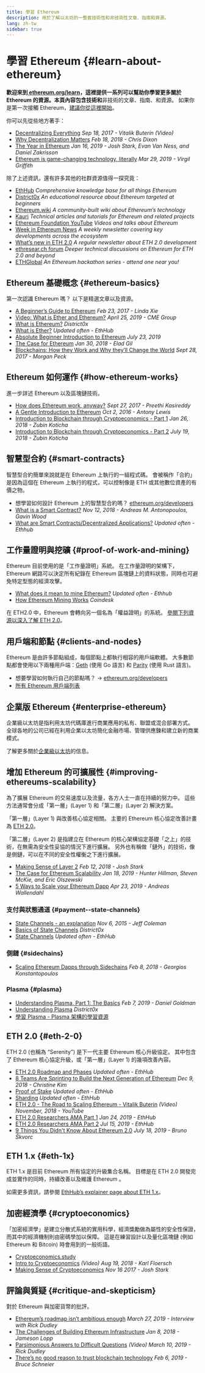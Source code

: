 ```yaml
---
title: 學習 Ethereum
description: 用於了解以太坊的一整套技術性和非技術性文章、指南和資源。
lang: zh-tw
sidebar: true
---
```


# 學習 Ethereum {#learn-about-ethereum}

**歡迎來到[ ethereum.org/learn](/zh-tw/learn/)，這裡提供一系列可以幫助你學習更多關於 Ethereum 的資源。**本頁內容包含技術**和**非技術的文章、指南、和資源。 如果你是第一次接觸 Ethereum，[建議你從這裡開始](/zh-tw/what-is-ethereum/)。

你可以先從些地方著手：

- [Decentralizing Everything](https://www.youtube.com/watch?v=WSN5BaCzsbo&feature=youtu.be) _Sep 18, 2017 - Vitalik Buterin (Video)_
- [Why Decentralization Matters](https://medium.com/s/story/why-decentralization-matters-5e3f79f7638e) _Feb 18, 2018 - Chris Dixon_
- [The Year in Ethereum](https://medium.com/@jjmstark/the-year-in-ethereum-87a17d6f8276) _Jan 16, 2019 - Josh Stark, Evan Van Ness, and Daniel Zakrisson_
- [Ethereum is game-changing technology, literally](https://medium.com/@virgilgr/ethereum-is-game-changing-technology-literally-d67e01a01cf8) _Mar 29, 2019 - Virgil Griffith_

除了上述資訊，還有許多其他的社群資源值得一探究竟：

- [EthHub](https://docs.ethhub.io) _Comprehensive knowledge base for all things Ethereum_
- [District0x](https://education.district0x.io/general-topics/understanding-ethereum/) _An educational resource about Ethereum targeted at beginners_
- [Ethereum.wiki](https://ethereum.wiki) _A community-built wiki about Ethereum’s technology_
- [Kauri](https://kauri.io) _Technical articles and tutorials for Ethereum and related projects_
- [Ethereum Foundation YouTube](https://www.youtube.com/channel/UCNOfzGXD_C9YMYmnefmPH0g) _Videos and talks about Ethereum_
- [Week in Ethereum News](https://weekinethereumnews.com/) _A weekly newsletter covering key developments across the ecosystem_
- [What’s new in ETH 2.0](https://notes.ethereum.org/c/Sk8Zs--CQ) _A regular newsletter about ETH 2.0 development_
- [ethresear.ch forum](https://ethresear.ch/) _Deeper technical discussions on Ethereum for ETH 2.0 and beyond_
- [ETHGlobal](https://ethglobal.co) _An Ethereum hackathon series - attend one near you!_

## Ethereum 基礎概念 {#ethereum-basics}

第一次認識 Ethereum 嗎？ 以下是精選文章以及資源。

- [A Beginner’s Guide to Ethereum](https://blog.coinbase.com/a-beginners-guide-to-ethereum-46dd486ceecf) _Feb 23, 2017 - Linda Xie_
- [Video: What is Ether and Ethereum?](https://www.youtube.com/watch?v=fjnovGRQrRE) _April 25, 2019 - CME Group_
- [What is Ethereum?](https://education.district0x.io/general-topics/understanding-ethereum/what-is-ethereum/) _District0x_
- [What is Ether?](https://docs.ethhub.io/ethereum-basics/what-is-ether/) _Updated often - EthHub_
- [Absolute Beginner Introduction to Ethereum](https://www.mewtopia.com/absolute-beginners-guide/) _July 23, 2019_
- [The Case for Ethereum](http://blog.eladgil.com/2018/01/the-case-for-ethereum.html) _Jan 30, 2018 - Elad Gil_
- [Blockchains: How they Work and Why they’ll Change the World](https://spectrum.ieee.org/computing/networks/blockchains-how-they-work-and-why-theyll-change-the-world) _Sept 28, 2017 - Morgan Peck_

## Ethereum 如何運作 {#how-ethereum-works}

進一步詳述 Ethereum 以及區塊鏈技術。

- [How does Ethereum work, anyway?](https://medium.com/@preethikasireddy/how-does-ethereum-work-anyway-22d1df506369) _Sept 27, 2017 - Preethi Kasireddy_
- [A Gentle Introduction to Ethereum](https://bitsonblocks.net/2016/10/02/gentle-introduction-ethereum/) _Oct 2, 2016 - Antony Lewis_
- [Introduction to Blockchain through Cryptoeconomics - Part 1](https://medium.com/blockchain-at-berkeley/introduction-to-blockchain-through-cryptoeconomics-part-1-bitcoin-369f245067f9) _Jan 26, 2018 - Zubin Koticha_
- [Introduction to Blockchain through Cryptoeconomics - Part 2](https://medium.com/mechanism-labs/introduction-to-bitcoin-through-cryptoeconomics-part-2-proof-of-work-and-nakamoto-consensus-1252f6a6c012) _July 19, 2018 - Zubin Koticha_

## 智慧型合約 {#smart-contracts}

智慧型合約簡單來說就是在 Ethereum 上執行的一組程式碼。 會被稱作「合約」是因為這個在 Ethereum 上執行的程式，可以控制像是 ETH 或其他數位資產的有價之物。

- 想學習如何設計 Ethereum 上的智慧型合約嗎？ [ethereum.org/developers](/zh-tw/developers/)
- [What is a Smart Contract?](https://github.com/ethereumbook/ethereumbook/blob/develop/07smart-contracts-solidity.asciidoc#what-is-a-smart-contract) _Nov 12, 2018 - Andreas M. Antonopoulos, Gavin Wood_
- [What are Smart Contracts/Decentralized Applications?](https://docs.ethhub.io/ethereum-basics/what-is-ethereum/#what-are-smart-contracts-and-decentralized-applications) _Updated often - Ethhub_

## 工作量證明與挖礦 {#proof-of-work-and-mining}

Ethereum 目前使用的是「工作量證明」系統。 在工作量證明的架構下，Ethereum 網路可以決定所有紀錄在 Ethereum 區塊鏈上的資料狀態，同時也可避免特定型態的經濟攻擊。

- [What does it mean to mine Ethereum?](https://docs.ethhub.io/using-ethereum/mining/) _Updated often - Ethhub_
- [How Ethereum Mining Works](https://www.coindesk.com/information/ethereum-mining-works) _Coindesk_

在 ETH2.0 中，Ethereum 會轉向另一個名為「權益證明」的系統。 [參閱下列資源以深入了解 ETH 2.0](./#eth-2-0)。

## 用戶端和節點 {#clients-and-nodes}

Ethereum 是由許多節點組成，每個節點上都執行相容的用戶端軟體。 大多數節點都會使用以下兩種用戶端：[Geth](https://geth.ethereum.org/) (使用 Go 語言) 和 [Parity](https://www.parity.io/ethereum/) (使用 Rust 語言)。

- 想要學習如何執行自己的節點嗎？ → [ethereum.org/developers](/zh-tw/developers/#clients-running-your-own-node/)
- [所有 Ethereum 用戶端列表](https://github.com/ConsenSys/ethereum-developer-tools-list#ethereum-clients)

## 企業版 Ethereum {#enterprise-ethereum}

企業級以太坊是指利用太坊代碼庫進行商業應用的私有、聯盟或混合部署方式。 全球各地的公司已經在利用企業以太坊簡化金融市場、管理供應鍊和建立新的商業模式。

了解更多關於[企業級以太坊](/zh-tw/enterprise/)的信息。

## 增加 Ethereum 的可擴展性 {#improving-ethereums-scalability}

為了擴展 Ethereum 的交易速度以及流量，各方人士一直在持續的努力中。 這些方法通常會分成「第一層」(Layer 1) 和「第二層」(Layer 2) 解決方案。

「第一層」(Layer 1) 與改善核心協定相關。 主要的 Ethereum 核心協定改善計畫為 [ETH 2.0](./#eth-2-0)。

「第二層」(Layer 2) 是指建立在 Ethereum 的核心架構協定基礎「之上」的技術，在無需為安全性妥協的情況下進行擴展。 另外也有稱做「鏈外」的技術，像是側鏈，可以在不同的安全性權衡之下進行擴展。

- [Making Sense of Layer 2](https://medium.com/l4-media/making-sense-of-ethereums-layer-2-scaling-solutions-state-channels-plasma-and-truebit-22cb40dcc2f4) _Feb 12, 2018 - Josh Stark_
- [The Case for Ethereum Scalability](https://medium.com/connext/the-case-for-ethereum-scalability-d2a8035f880f) _Jan 18, 2019 - Hunter Hillman, Steven McKie, and Eric Olszewski_
- [5 Ways to Scale your Ethereum Dapp](https://kauri.io/article/7ccaaa2fe7f344d5bf53807cb5c01530) _Apr 23, 2019 - Andreas Wallendahl_

### 支付與狀態通道 {#payment--state-channels}

- [State Channels - an explanation](https://www.jeffcoleman.ca/state-channels/) _Nov 6, 2015 - Jeff Coleman_
- [Basics of State Channels](https://education.district0x.io/general-topics/understanding-ethereum/basics-state-channels/) _District0x_
- [State Channels](https://docs.ethhub.io/ethereum-roadmap/layer-2-scaling/state-channels/) _Updated often - EthHub_

### 側鏈 {#sidechains}

- [Scaling Ethereum Dapps through Sidechains](https://medium.com/loom-network/dappchains-scaling-ethereum-dapps-through-sidechains-f99e51fff447) _Feb 8, 2018 - Georgios Konstantopoulos_

### Plasma {#plasma}

- [Understanding Plasma, Part 1: The Basics](https://www.theblockcrypto.com/2019/02/07/understanding-plasma-part-1-the-basics/) _Feb 7, 2019 - Daniel Goldman_
- [Understanding Plasma](https://education.district0x.io/general-topics/understanding-ethereum/understanding-plasma/) _District0x_
- [學習 Plasma - Plasma 架構的學習資源](https://www.learnplasma.org/en/)

## ETH 2.0 {#eth-2-0}

ETH 2.0 (也稱為 “Serenity”) 是下一代主要 Ethereum 核心升級協定。 其中包含了 Ethereum 核心協定升級，或「第一層」(Layer 1) 的幾項改善內容。

- [ETH 2.0 Roadmap and Phases](https://docs.ethhub.io/ethereum-roadmap/ethereum-2.0/eth-2.0-phases/) _Updated often - EthHub_
- [8 Teams Are Sprinting to Build the Next Generation of Ethereum](https://www.coindesk.com/next-gen-buidlers-the-8-teams-working-on-ethereum-2-0) _Dec 9, 2018 - Christine Kim_
- [Proof of Stake](https://docs.ethhub.io/ethereum-roadmap/ethereum-2.0/proof-of-stake/) _Updated often - EthHub_
- [Sharding](https://docs.ethhub.io/ethereum-roadmap/ethereum-2.0/sharding/) _Updated often - EthHub_
- [ETH 2.0 - The Road to Scaling Ethereum - Vitalik Buterin](https://youtu.be/kCVpDrlVesA) _(Video) November, 2018 - YouTube_
- [ETH 2.0 Researchers AMA Part 1](https://docs.ethhub.io/other/ethereum-2.0-ama/#part-1) _Jan 24, 2019 - EthHub_
- [ETH 2.0 Researchers AMA Part 2](https://docs.ethhub.io/other/ethereum-2.0-ama/#part-2) _Jul 15, 2019 - EthHub_
- [9 Things You Didn't Know About Ethereum 2.0](https://our.status.im/9-things-you-didnt-know-about-ethereum-2-0/) _July 18, 2019 - Bruno Škvorc_

## ETH 1.x {#eth-1x}

ETH 1.x 是目前 Ethereum 所有協定的升級集合名稱。 目標是在 ETH 2.0 開發完成並實作的同時，持續改善以及維護 Ethereum 。

如需更多資訊，請參閱 [EthHub’s explainer page about ETH 1.x](https://docs.ethhub.io/ethereum-roadmap/ethereum-1.x/)。

## 加密經濟學 {#cryptoeconomics}

「加密經濟學」是建立分散式系統的實用科學，經濟獎勵做為屬性的安全性保證，而其中的經濟機制則由密碼學加以保障。 這是在練習設計以及量化區塊鏈 (例如 Ethereum 和 Bitcoin) 時會用到的一般術語。

- [Cryptoeconomics.study](https://cryptoeconomics.study/)
- [Intro to Cryptoeconomics](https://www.youtube.com/watch?v=F0FCI8GxO5I) _(Video) Aug 19, 2018 - Karl Floersch_
- [Making Sense of Cryptoeconomics](https://medium.com/l4-media/making-sense-of-cryptoeconomics-5edea77e4e8d) _Nov 16 2017 - Josh Stark_

## 評論與質疑 {#critique-and-skepticism}

對於 Ethereum 與加密貨幣的批評。

- [Ethereum’s roadmap isn’t ambitious enough](https://decryptmedia.com/6136/vulcanize-rick-dudley-ethereum-roadmap-makerdao-polkadot) _March 27, 2019 - Interview with Rick Dudley_
- [The Challenges of Building Ethereum Infrastructure](https://medium.com/@lopp/the-challenges-of-building-ethereum-infrastructure-87e443e47a4b) _Jan 8, 2018 - Jameson Lopp_
- [Parsimonious Answers to Difficult Questions](https://www.youtube.com/watch?v=GOkSg0BuSdw&feature=youtu.be) _(Video) March 10, 2019 - Rick Dudley_
- [There’s no good reason to trust blockchain technology](https://www.wired.com/story/theres-no-good-reason-to-trust-blockchain-technology/) _Feb 6, 2019 - Bruce Schneier_
